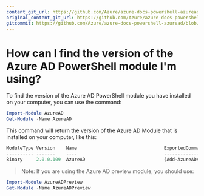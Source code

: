 ```yaml
---
content_git_url: https://github.com/Azure/azure-docs-powershell-azuread/blob/VinceSmith-patch-3/Azure%20AD%20Cmdlets/docs-conceptual/Find-Module-version.md
original_content_git_url: https://github.com/Azure/azure-docs-powershell-azuread/blob/VinceSmith-patch-3/Azure%20AD%20Cmdlets/docs-conceptual/Find-Module-version.md
gitcommit: https://github.com/Azure/azure-docs-powershell-azuread/blob/0d95d3322bbbbc907c69c73083749b619fb55d82
---
```

# How can I find the version of the Azure AD PowerShell module I'm using?

To find the version of the Azure AD PowerShell module you have installed on your computer, you can use the command:

```powershell
Import-Module AzureAD
Get-Module -Name AzureAD
```

This command will return the version of the Azure AD Module that is installed on your computer, like this:

```powershell
ModuleType Version    Name                                ExportedCommands
---------- -------    ----                                ----------------
Binary     2.0.0.109  AzureAD                             {Add-AzureADApplic...
```

> Note: If you are using the Azure AD preview module, you should use:

```powershell
Import-Module AzureADPreview
Get-Module -Name AzureADPreview
```